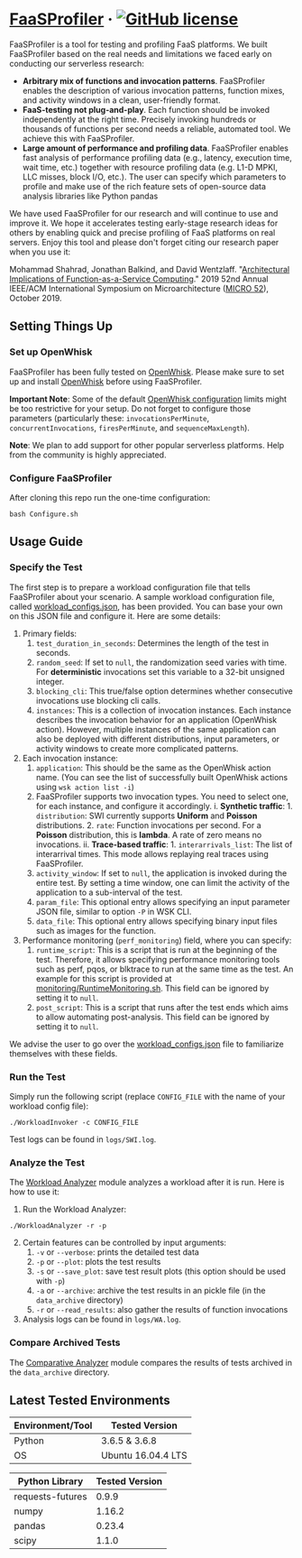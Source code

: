 # [FaaSProfiler](http://parallel.princeton.edu/FaaSProfiler.html) &middot; [![GitHub license](https://img.shields.io/badge/license-MIT-blue.svg)](https://github.com/PrincetonUniversity/faas-profiler/blob/master/LICENSE)

FaaSProfiler is a tool for testing and profiling FaaS platforms. We built FaaSProfiler based on the real needs and limitations we faced early on conducting our serverless research:
* **Arbitrary mix of functions and invocation patterns**. FaaSProfiler enables the description of various invocation patterns, function mixes, and activity windows in a clean, user-friendly format.
* **FaaS-testing not plug-and-play**. Each function should be invoked independently at the right time. Precisely invoking hundreds or thousands of functions per second needs a reliable, automated tool. We achieve this with FaaSProfiler.
* **Large amount of performance and profiling data**. FaaSProfiler enables fast analysis of performance profiling data (e.g., latency, execution time, wait time, etc.) together with resource profiling data (e.g. L1-D MPKI, LLC misses, block I/O, etc.). The user can specify which parameters to profile and make use of the rich feature sets of open-source data analysis libraries like Python pandas

We have used FaaSProfiler for our research and will continue to use and improve it. We hope it accelerates testing early-stage research ideas for others by enabling quick and precise profiling of FaaS platforms on real servers. Enjoy this tool and please don't forget citing our research paper when you use it:

Mohammad Shahrad, Jonathan Balkind, and David Wentzlaff. "[Architectural Implications of Function-as-a-Service Computing](http://parallel.princeton.edu/papers/micro19-shahrad.pdf)." 2019 52nd Annual IEEE/ACM International Symposium on Microarchitecture ([MICRO 52](https://www.microarch.org/micro52/)), October 2019.

## Setting Things Up

### Set up OpenWhisk

FaaSProfiler has been fully tested on [OpenWhisk](https://github.com/apache/openwhisk). Please make sure to set up and install [OpenWhisk](https://github.com/apache/openwhisk) before using FaaSProfiler.

**Important Note**: Some of the default [OpenWhisk configuration](https://github.com/apache/openwhisk/blob/master/ansible/group_vars/all) limits might be too restrictive for your setup. Do not forget to configure those parameters (particularly these: `invocationsPerMinute`, `concurrentInvocations`, `firesPerMinute`, and `sequenceMaxLength`).

**Note**: We plan to add support for other popular serverless platforms. Help from the community is highly appreciated.

### Configure  FaaSProfiler

After cloning this repo run the one-time configuration:
```
bash Configure.sh
```

## Usage Guide

### Specify the Test 

The first step is to prepare a workload configuration file that tells FaaSProfiler about your scenario. A sample workload configuration file, called [workload_configs.json](./workload_configs.json), has been provided. You can base your own on this JSON file and configure it. Here are some details:

1. Primary fields:
    1. `test_duration_in_seconds`: Determines the length of the test in seconds.
    2. `random_seed`: If set to `null`, the randomization seed varies with time. For **deterministic** invocations set this variable to a 32-bit unsigned integer.
    3. `blocking_cli`: This true/false option determines whether consecutive invocations use blocking cli calls.
    4. `instances`: This is a collection of invocation instances. Each instance describes the invocation behavior for an application (OpenWhisk action). However, multiple instances of the same application can also be deployed with different distributions, input parameters, or activity windows to create more complicated patterns.
2. Each invocation instance:
    1. `application`: This should be the same as the OpenWhisk action name. (You can see the list of successfully built OpenWhisk actions using `wsk action list -i`)
    2. FaaSProfiler supports two invocation types. You need to select one, for each instance, and configure it accordingly.
        i. **Synthetic traffic**:
            1. `distribution`: SWI currently supports **Uniform** and **Poisson** distributions.
            2. `rate`: Function invocations per second. For a **Poisson** distribution, this is **lambda**. A rate of zero means no invocations.
        ii. **Trace-based traffic**:
            1. `interarrivals_list`: The list of interarrival times. This mode allows replaying real traces using FaaSProfiler.
    6. `activity_window`: If set to `null`, the application is invoked during the entire test. By setting a time window, one can limit the activity of the application to a sub-interval of the test.
    7. `param_file`: This optional entry allows specifying an input parameter JSON file, similar to option `-P` in WSK CLI.
    8. `data_file`: This optional entry allows specifying binary input files such as images for the function.
3. Performance monitoring (`perf_monitoring`) field, where you can specify:
    1. `runtime_script`: This is a script that is run at the beginning of the test. Therefore, it allows specifying performance monitoring tools such as perf, pqos, or blktrace to run at the same time as the test. An example for this script is provided at [monitoring/RuntimeMonitoring.sh](./monitoring/RuntimeMonitoring.sh). This field can be ignored by setting it to `null`.
    2. `post_script`: This is a script that runs after the test ends which aims to allow automating post-analysis. This field can be ignored by setting it to `null`.

We advise the user to go over the [workload_configs.json](./workload_configs.json) file to familiarize themselves with these fields.

### Run the Test 

Simply run the following script (replace `CONFIG_FILE` with the name of your workload config file):
```
./WorkloadInvoker -c CONFIG_FILE
```
Test logs can be found in `logs/SWI.log`.

### Analyze the Test

The [Workload Analyzer](workload-analyzer) module analyzes a workload after it is run. Here is how to use it:

1. Run the Workload Analyzer:
```
./WorkloadAnalyzer -r -p
```
2. Certain features can be controlled by input arguments:
    1. `-v` or `--verbose`: prints the detailed test data
    2. `-p` or `--plot`: plots the test results
    3. `-s` or `--save_plot`: save test result plots (this option should be used with `-p`)
    4. `-a` or `--archive`: archive the test results in an pickle file (in the `data_archive` directory)
    5. `-r` or `--read_results`: also gather the results of function invocations
3. Analysis logs can be found in `logs/WA.log`.

### Compare Archived Tests

The [Comparative Analyzer](./comparative-analyzer) module compares the results of tests archived in the `data_archive` directory.

## Latest Tested Environments 

Environment/Tool | Tested Version 
---------------- | --------------
Python | 3.6.5 & 3.6.8
OS | Ubuntu 16.04.4 LTS

Python Library | Tested Version 
---------------- | --------------
requests-futures | 0.9.9
numpy | 1.16.2
pandas | 0.23.4
scipy | 1.1.0
